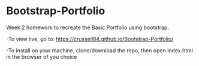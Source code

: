 # Bootstrap-Portfolio

Week 2 homework to recreate the Basic Portfolio using bootstrap.

-To view live, go to: https://crussell84.github.io/Bootstrap-Portfolio/

-To install on your machine, clone/download the repo, then open index.html in the browser of you choice
